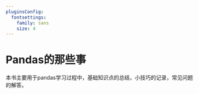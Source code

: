 ```yaml
---
pluginsConfig:
  fontsettings:
    family: sans
    size: 4
---
```


# Pandas的那些事

本书主要用于pandas学习过程中，基础知识点的总结，小技巧的记录，常见问题的解答。

